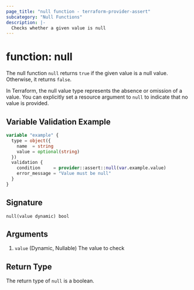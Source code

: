 ```yaml
---
page_title: "null function - terraform-provider-assert"
subcategory: "Null Functions"
description: |-
  Checks whether a given value is null
---
```


# function: null



The null function `null` returns `true` if the given value is a null value. Otherwise, it returns `false`.

In Terraform, the null value type represents the absence or omission of a value. You can explicitly set a resource argument to `null` to indicate that no value is provided.



## Variable Validation Example

```terraform
variable "example" {
  type = object({
    name  = string
    value = optional(string)
  })
  validation {
    condition     = provider::assert::null(var.example.value)
    error_message = "Value must be null"
  }
}
```

## Signature

<!-- signature generated by tfplugindocs -->
```text
null(value dynamic) bool
```

## Arguments

<!-- arguments generated by tfplugindocs -->
1. `value` (Dynamic, Nullable) The value to check


## Return Type

The return type of `null` is a boolean.
